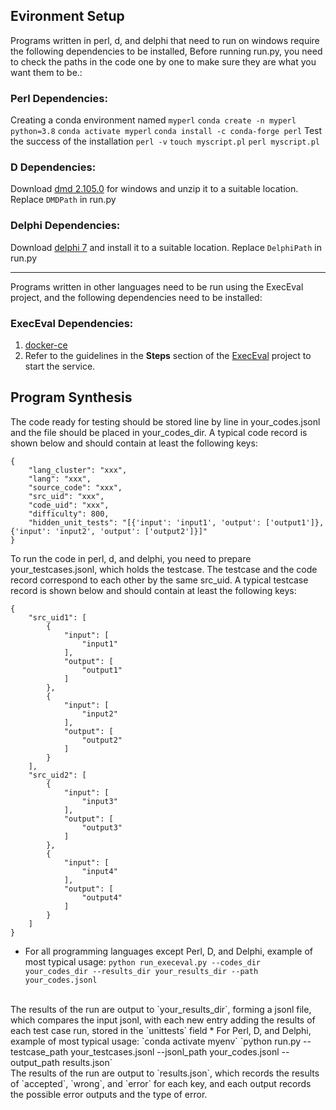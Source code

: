 ## Evironment Setup

Programs written in perl, d, and delphi that need to run on windows require the following dependencies to be installed, Before running run.py, you need to check the paths in the code one by one to make sure they are what you want them to be.:

### Perl Dependencies:

Creating a conda environment named `myperl`
`conda create -n myperl python=3.8`
`conda activate myperl`
`conda install -c conda-forge perl`
Test the success of the installation
`perl -v`
`touch myscript.pl`
`perl myscript.pl`

### D Dependencies:

Download [dmd 2.105.0](https://downloads.dlang.org/releases/2.x/2.105.0/) for windows and unzip it to a suitable location. Replace `DMDPath` in run.py

### Delphi Dependencies:

Download [delphi 7](http://altd.embarcadero.com/download/delphi/d7/english/ent/delphi_7_ent_en.iso) and install it to a suitable location. Replace `DelphiPath` in run.py

***

Programs written in other languages need to be run using the ExecEval project, and the following dependencies need to be installed:

### ExecEval Dependencies:

1. [docker-ce](https://docs.docker.com/engine/install/)
2. Refer to the guidelines in the **Steps** section of the [ExecEval](https://github.com/ntunlp/ExecEval) project to start the service.

## Program Synthesis

The code ready for testing should be stored line by line in your\_codes.jsonl and the file should be placed in your\_codes\_dir. A typical code record is shown below and should contain at least the following keys:

```
{
    "lang_cluster": "xxx",
    "lang": "xxx",
    "source_code": "xxx",
    "src_uid": "xxx",
    "code_uid": "xxx",
    "difficulty": 800,
    "hidden_unit_tests": "[{'input': 'input1', 'output': ['output1']}, {'input': 'input2', 'output': ['output2']}]"
}
```

To run the code in perl, d, and delphi, you need to prepare your\_testcases.jsonl, which holds the testcase. The testcase and the code record correspond to each other by the same src\_uid. A typical testcase record is shown below and should contain at least the following keys:

```
{
    "src_uid1": [
        {
            "input": [
                "input1"
            ],
            "output": [
                "output1"
            ]
        },
        {
            "input": [
                "input2"
            ],
            "output": [
                "output2"
            ]
        }
    ],
    "src_uid2": [
        {
            "input": [
                "input3"
            ],
            "output": [
                "output3"
            ]
        },
        {
            "input": [
                "input4"
            ],
            "output": [
                "output4"
            ]
        }
    ]
}
```

* For all programming languages except Perl, D, and Delphi, example of most typical usage:
    `python run_execeval.py --codes_dir your_codes_dir --results_dir your_results_dir --path your_codes.jsonl`
<br>
    The results of the run are output to `your_results_dir`, forming a jsonl file, which compares the input jsonl, with each new entry adding the results of each test case run, stored in the `unittests` field
* For Perl, D, and Delphi, example of most typical usage:
    `conda activate myenv`
    `python run.py --testcase_path your_testcases.jsonl --jsonl_path your_codes.jsonl --output_path results.json`
<br>
    The results of the run are output to `results.json`, which records the results of `accepted`, `wrong`, and `error` for each key, and each output records the possible error outputs and the type of error.
